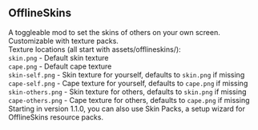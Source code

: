 ## OfflineSkins

A toggleable mod to set the skins of others on your own screen. Customizable with texture packs.  
Texture locations (all start with assets/offlineskins/):  
`skin.png` - Default skin texture  
`cape.png` - Default cape texture  
`skin-self.png` - Skin texture for yourself, defaults to `skin.png` if missing  
`cape-self.png` - Cape texture for yourself, defaults to `cape.png` if missing  
`skin-others.png` - Skin texture for others, defaults to `skin.png`  if missing  
`cape-others.png` - Cape texture for others, defaults to `cape.png`  if missing  
Starting in version 1.1.0, you can also use Skin Packs, a setup wizard for OfflineSkins resource packs.
